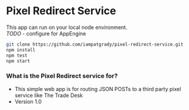 # Pixel Redirect Service #

This app can run on your local node environment.  
*TODO* - configure for AppEngine

```bash
git clone https://github.com/iampatgrady/pixel-redirect-service.git 
npm install  
npm test  
npm start   
```

### What is the Pixel Redirect service for? ###

* This simple web app is for routing JSON POSTs to a third party pixel service like The Trade Desk
* Version 1.0
